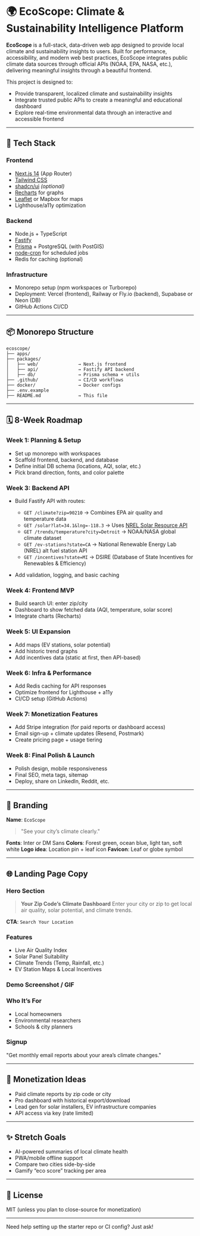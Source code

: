 # 🌍 EcoScope: Climate & Sustainability Intelligence Platform

**EcoScope** is a full-stack, data-driven web app designed to provide local climate and sustainability insights to users. Built for performance, accessibility, and modern web best practices, EcoScope integrates public climate data sources through official APIs (NOAA, EPA, NASA, etc.), delivering meaningful insights through a beautiful frontend.

This project is designed to:

* Provide transparent, localized climate and sustainability insights
* Integrate trusted public APIs to create a meaningful and educational dashboard
* Explore real-time environmental data through an interactive and accessible frontend

---

## 🚀 Tech Stack

### Frontend

* [Next.js 14](https://nextjs.org/docs) (App Router)
* [Tailwind CSS](https://tailwindcss.com/)
* [shadcn/ui](https://ui.shadcn.com/) *(optional)*
* [Recharts](https://recharts.org/en-US) for graphs
* [Leaflet](https://leafletjs.com/) or Mapbox for maps
* Lighthouse/a11y optimization

### Backend

* Node.js + TypeScript
* [Fastify](https://www.fastify.io/)
* [Prisma](https://www.prisma.io/) + PostgreSQL (with PostGIS)
* [node-cron](https://www.npmjs.com/package/node-cron) for scheduled jobs
* Redis for caching (optional)

### Infrastructure

* Monorepo setup (npm workspaces or Turborepo)
* Deployment: Vercel (frontend), Railway or Fly.io (backend), Supabase or Neon (DB)
* GitHub Actions CI/CD

---

## 📦 Monorepo Structure

```
ecoscope/
├── apps/
├── packages/
│   ├── web/               → Next.js frontend
│   ├── api/               → Fastify API backend
│   ├── db/                → Prisma schema + utils
├── .github/               → CI/CD workflows
├── docker/                → Docker configs
├── .env.example
├── README.md              → This file
```

---

## 🗓️ 8-Week Roadmap

### Week 1: Planning & Setup

* Set up monorepo with workspaces
* Scaffold frontend, backend, and database
* Define initial DB schema (locations, AQI, solar, etc.)
* Pick brand direction, fonts, and color palette

### Week 3: Backend API

* Build Fastify API with routes:

  * `GET /climate?zip=90210` → Combines EPA air quality and temperature data
  * `GET /solar?lat=34.1&lng=-118.3` → Uses [NREL Solar Resource API](https://developer.nrel.gov/docs/solar/solar-resource/v1/)
  * `GET /trends/temperature?city=Detroit` → NOAA/NASA global climate dataset
  * `GET /ev-stations?state=CA` → National Renewable Energy Lab (NREL) alt fuel station API
  * `GET /incentives?state=MI` → DSIRE (Database of State Incentives for Renewables & Efficiency)

* Add validation, logging, and basic caching

### Week 4: Frontend MVP

* Build search UI: enter zip/city
* Dashboard to show fetched data (AQI, temperature, solar score)
* Integrate charts (Recharts)

### Week 5: UI Expansion

* Add maps (EV stations, solar potential)
* Add historic trend graphs
* Add incentives data (static at first, then API-based)

### Week 6: Infra & Performance

* Add Redis caching for API responses
* Optimize frontend for Lighthouse + a11y
* CI/CD setup (GitHub Actions)

### Week 7: Monetization Features

* Add Stripe integration (for paid reports or dashboard access)
* Email sign-up + climate updates (Resend, Postmark)
* Create pricing page + usage tiering

### Week 8: Final Polish & Launch

* Polish design, mobile responsiveness
* Final SEO, meta tags, sitemap
* Deploy, share on LinkedIn, Reddit, etc.

---

## 🧠 Branding

**Name**: `EcoScope`

> "See your city’s climate clearly."

**Fonts**: Inter or DM Sans
**Colors**: Forest green, ocean blue, light tan, soft white
**Logo idea**: Location pin + leaf icon
**Favicon**: Leaf or globe symbol

---

## 🌐 Landing Page Copy

### Hero Section

> **Your Zip Code’s Climate Dashboard**
> Enter your city or zip to get local air quality, solar potential, and climate trends.

**CTA**: `Search Your Location`

### Features

* Live Air Quality Index
* Solar Panel Suitability
* Climate Trends (Temp, Rainfall, etc.)
* EV Station Maps & Local Incentives

### Demo Screenshot / GIF

### Who It’s For

* Local homeowners
* Environmental researchers
* Schools & city planners

### Signup

"Get monthly email reports about your area’s climate changes."

---

## 💸 Monetization Ideas

* Paid climate reports by zip code or city
* Pro dashboard with historical export/download
* Lead gen for solar installers, EV infrastructure companies
* API access via key (rate limited)

---

## ✨ Stretch Goals

* AI-powered summaries of local climate health
* PWA/mobile offline support
* Compare two cities side-by-side
* Gamify “eco score” tracking per area

---

## 🧭 License

MIT (unless you plan to close-source for monetization)

---

Need help setting up the starter repo or CI config? Just ask!
